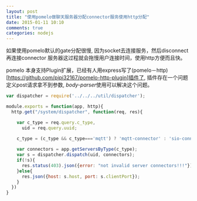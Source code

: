 ```yaml
---
layout: post
title: "使用pomelo做聊天服务器分配connector服务使用http分配"
date: 2015-01-11 10:10
comments: true
categories: nodejs
---
```


如果使用pomelo默认的gate分配很慢, 因为socket去连接服务，然后disconnect再连接connector
服务器这过程就会拖慢用户连接时间，使用http方便而且快。

pomelo 本身支持Plugin扩展，已经有人用express写了(pomelo－http)[https://github.com/pipi32167/pomelo-http-plugin]插件了, 插件存在一个问题定义post请求拿不到参数, *body-parser*使用可以解决这个问题。

```js
var dispatcher = require('../../../util/dispatcher');

module.exports = function(app, http){
  http.get("/system/dispatcher", function(req, res){

    var c_type = req.query.c_type,
      uid = req.query.uuid;

    c_type = (c_type && c_type==='mqtt') ? 'mqtt-connector' : 'sio-connector'
    
    var connectors = app.getServersByType(c_type);
    var s = dispatcher.dispatch(uid, connectors);
    if(!s){
      res.status(403).json({error: "not invalid server connectors!!!"})
    }else{
      res.json({host: s.host, port: s.clientPort});
    }
  })
}
```
